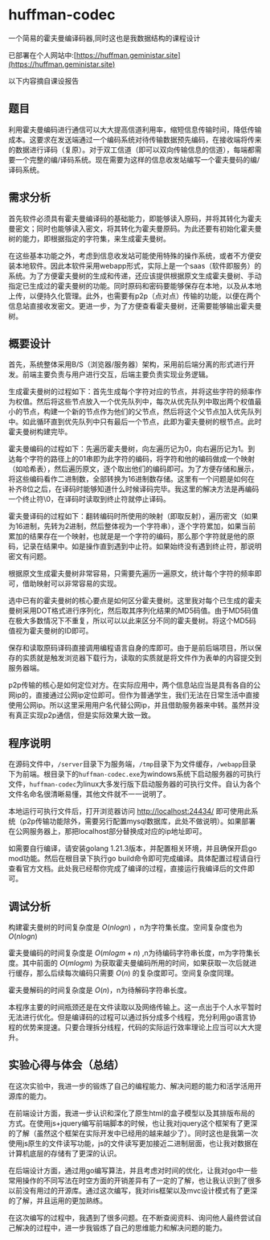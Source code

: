 # huffman-codec

一个简易的霍夫曼编译码器,同时这也是我数据结构的课程设计

已部署在个人网站中:[https://huffman.geministar.site](https://huffman.geministar.site)

以下内容摘自课设报告

## 题目

利用霍夫曼编码进行通信可以大大提高信道利用率，缩短信息传输时间，降低传输成本。这要求在发送端通过一个编码系统对待传输数据预先编码，在接收端将传来的数据进行译码（复原）。对于双工信道（即可以双向传输信息的信道），每端都需要一个完整的编/译码系统。现在需要为这样的信息收发站编写一个霍夫曼码的编/译码系统。

## 需求分析

首先软件必须具有霍夫曼编译码的基础能力，即能够读入原码，并将其转化为霍夫曼密文；同时也能够读入密文，将其转化为霍夫曼原码。为此还要有初始化霍夫曼树的能力，即根据指定的字符集，来生成霍夫曼树。

在这些基本功能之外，考虑到信息收发站可能使用特殊的操作系统，或者不方便安装本地软件。因此本软件采用webapp形式，实际上是一个saas（软件即服务）的系统。为了方便霍夫曼树的生成和传递，还应该提供根据原文生成霍夫曼树、手动指定已生成过的霍夫曼树的功能。同时原码和密码要能够保存在本地，以及从本地上传，以便持久化管理。此外，也需要有p2p（点对点）传输的功能，以便在两个信息站直接收发密文。更进一步，为了方便查看霍夫曼树，还需要能够输出霍夫曼树。

## 概要设计

首先，系统整体采用B/S（浏览器/服务器）架构，采用前后端分离的形式进行开发。前端主要负责与用户进行交互，后端主要负责实现业务逻辑。

生成霍夫曼树的过程如下：首先生成每个字符对应的节点，并将这些字符的频率作为权值。然后将这些节点放入一个优先队列中，每次从优先队列中取出两个权值最小的节点，构建一个新的节点作为他们的父节点，然后将这个父节点加入优先队列中。如此循环直到优先队列中只有最后一个节点，此即为霍夫曼树的根节点。此时霍夫曼树构建完毕。

霍夫曼编码的过程如下：先遍历霍夫曼树，向左遍历记为0，向右遍历记为1。到达每个字符的路径上的01串即为此字符的编码，将字符和他的编码做成一个映射（如哈希表），然后遍历原文，逐个取出他们的编码即可。为了方便存储和展示，将这些编码看作二进制数，全部转换为16进制数存储。这里有一个问题是如何在补齐8位之后，在译码时能够知道什么时候译码完毕。我这里的解决方法是再编码一个终止符\0，在译码时读取到终止符就停止译码。

霍夫曼译码的过程如下：翻转编码时所使用的映射（即取反射），遍历密文（如果为16进制，先转为2进制，然后整体视为一个字符串），逐个字符累加，如果当前累加的结果存在一个映射，也就是是一个字符的编码，那么那个字符就是他的原码，记录在结果中。如是操作直到遇到中止符。如果始终没有遇到终止符，那说明密文有问题。

根据原文生成霍夫曼树非常容易，只需要先遍历一遍原文，统计每个字符的频率即可，借助映射可以非常容易的实现。

选中已有的霍夫曼树的核心要点是如何区分霍夫曼树。这里我对每个已生成的霍夫曼树采用DOT格式进行序列化，然后取其序列化结果的MD5码值。由于MD5码值在极大多数情况下不重复，所以可以以此来区分不同的霍夫曼树。将这个MD5码值视为霍夫曼树的ID即可。

保存和读取原码译码直接调用编程语言自身的库即可。由于是前后端项目，所以保存的实质就是触发浏览器下载行为，读取的实质就是将文件作为表单的内容提交到服务器端。

p2p传输的核心是如何定位对方。在实际应用中，两个信息站应当是具有各自的公网ip的，直接通过公网ip定位即可。但作为普通学生，我们无法在日常生活中直接使用公网ip。所以这里采用用户名代替公网ip，并且借助服务器来中转。虽然并没有真正实现p2p通信，但是实际效果大致一致。

## 程序说明

在源码文件中，`/server`目录下为服务端，`/tmp`目录下为文件缓存，`/webapp`目录下为前端。根目录下的`huffman-codec.exe`为windows系统下启动服务器的可执行文件，`huffman-codec`为linux大多发行版下启动服务器的可执行文件。自认为各个文件名命名很清晰易懂，其他文件就不一一说明了。

本地运行可执行文件后，打开浏览器访问 <http://localhost:24434/> 即可使用此系统（p2p传输功能除外，需要另行配置mysql数据库，此处不做说明）。如果部署在公网服务器上，那把localhost部分替换成对应的ip地址即可。

如需要自行编译，请安装golang 1.21.3版本，并配置相关环境，并且确保开启go mod功能。然后在根目录下执行go build命令即可完成编译。具体配置过程请自行查看官方文档。此处我已经帮你完成了编译的过程，直接运行我编译后的文件即可。

## 调试分析

构建霍夫曼树的时间复杂度是 $O(nlogn)$ ，n为字符集长度。空间复杂度也为 $O(nlogn)$

霍夫曼编码的时间复杂度是 $O(mlogm + n)$ ,n为待编码字符串长度，m为字符集长度。其中前面的 $O(mlogm)$ 为获取霍夫曼编码所用的时间，如果获取一次后就进行缓存，那么后续每次编码只需要 $O(n)$ 的复杂度即可。空间复杂度同理。

霍夫曼解码的时间复杂度是 $O(n)$，n为待解码字符串长度。

本程序主要的时间瓶颈还是在文件读取以及网络传输上。这一点出于个人水平暂时无法进行优化。但是编译码的过程可以通过拆分成多个线程，充分利用go语言协程的优势来提速。只要合理拆分线程，代码的实际运行效率理论上应当可以大大提升。

## 实验心得与体会（总结）

在这次实验中，我进一步的锻炼了自己的编程能力、解决问题的能力和活学活用开源库的能力。

在前端设计方面，我进一步认识和深化了原生html的盒子模型以及其排版布局的方式。在使用js+jquery编写前端脚本的时候，也让我对jquery这个框架有了更深的了解（虽然这个框架在实际开发中已经用的越来越少了）。同时这也是我第一次使用js原生的文件读写功能，js的文件读写更加接近二进制层面，也让我对数据在计算机底层的存储有了更深的认识。

在后端设计方面，通过用go编写算法，并且考虑对时间的优化，让我对go中一些常用操作的不同写法在时空方面的开销差异有了一定的了解，也让我认识到了很多以前没有用过的开源库。通过这次编写，我对iris框架以及mvc设计模式有了更深的了解，并且运用的更加熟练。

在这次编写的过程中，我遇到了很多问题。在不断查阅资料、询问他人最终尝试自己解决的过程中，进一步我锻炼了自己的思维能力和解决问题的能力。
